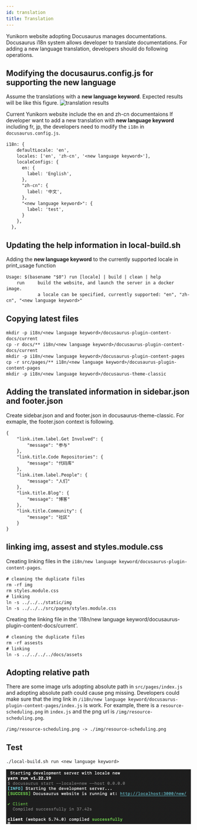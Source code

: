 ```yaml
---
id: translation
title: Translation
---
```


<!--
Licensed to the Apache Software Foundation (ASF) under one
or more contributor license agreements.  See the NOTICE file
distributed with this work for additional information
regarding copyright ownership.  The ASF licenses this file
to you under the Apache License, Version 2.0 (the
"License"); you may not use this file except in compliance
with the License.  You may obtain a copy of the License at

  http://www.apache.org/licenses/LICENSE-2.0

Unless required by applicable law or agreed to in writing,
software distributed under the License is distributed on an
"AS IS" BASIS, WITHOUT WARRANTIES OR CONDITIONS OF ANY
KIND, either express or implied.  See the License for the
specific language governing permissions and limitations
under the License.
-->

Yunikorn website adopting Docusaurus manages documentations.
Docusaurus i18n system allows developer to translate documentations.
For adding a new language translation, developers should do following operations.

## Modifying the docusaurus.config.js for supporting the new language
Assume the translations with a **new language keyword**.
Expected results will be like this figure.
![translation results](./../assets/translationDemo.png)

Current Yunikorn website include the en and zh-cn documentaions
If developer want to add a new translation with **new language keyword** including fr, jp, the developers need to modify the `i18n` in `docusaurus.config.js`.
```
i18n: {
    defaultLocale: 'en',
    locales: ['en', 'zh-cn', '<new language keyword>'],
    localeConfigs: {
      en: {
        label: 'English',
      },
      "zh-cn": {
        label: '中文',
      },
      "<new language keyword>": {
        label: 'test',
      }
    },
  },
```
## Updating the help information in local-build.sh
Adding the **new language keyword** to the currently supported locale in print_usage function
```
Usage: $(basename "$0") run [locale] | build | clean | help
    run     build the website, and launch the server in a docker image.
            a locale can be specified, currently supported: "en", "zh-cn", "<new language keyword>"
```

## Copying latest files
```
mkdir -p i18n/<new language keyword>/docusaurus-plugin-content-docs/current
cp -r docs/** i18n/<new language keyword>/docusaurus-plugin-content-docs/current
mkdir -p i18n/<new language keyword>/docusaurus-plugin-content-pages
cp -r src/pages/** i18n/<new language keyword>/docusaurus-plugin-content-pages
mkdir -p i18n/<new language keyword>/docusaurus-theme-classic
```

## Adding the translated information in sidebar.json and footer.json
Create sidebar.json and and footer.json in docusaurus-theme-classic.
For exmaple, the footer.json context is following.
```
{
    "link.item.label.Get Involved": {
        "message": "参与"
    },
    "link.title.Code Repositories": {
        "message": "代码库"
    },
    "link.item.label.People": {
        "message": "人们"
    },   
    "link.title.Blog": {
        "message": "博客"
    },
    "link.title.Community": {
        "message": "社区"
    }
}
```



## linking img, assest and styles.module.css
Creating linking files in the `i18n/new language keyword/docusaurus-plugin-content-pages`.

```
# cleaning the duplicate files
rm -rf img
rm styles.module.css
# linking
ln -s ../../../static/img
ln -s ../../../src/pages/styles.module.css
```

Creating the linking file in the 'i18n/new language keyword/docusaurus-plugin-content-docs/current'.
```
# cleaning the duplicate files
rm -rf assests
# linking
ln -s ../../../../docs/assets
```

## Adopting relative path
There are some image urls adopting absolute path in `src/pages/index.js` and adopting absolute path could cause png missing.
Developers could make sure that the img link in `/i18n/new language keyword/docusaurus-plugin-content-pages/index.js` is work.
For example, there is a `resource-scheduling.png` in `index.js` and the png url is `/img/resource-scheduling.png`.
```
/img/resource-scheduling.png -> ./img/resource-scheduling.png
```
## Test
```
./local-build.sh run <new language keyword>
```
![Building website](./../assets/translationBuilding.png)
